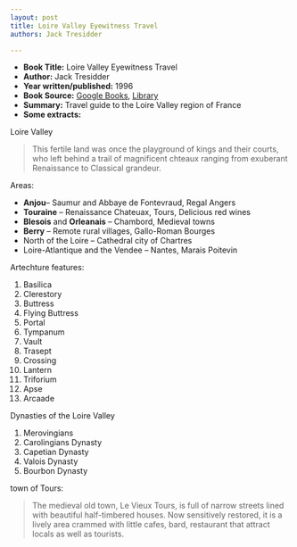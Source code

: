 ```yaml
---
layout: post
title: Loire Valley Eyewitness Travel
authors: Jack Tresidder

---
```


- **Book Title:** Loire Valley Eyewitness Travel
- **Author:** Jack Tresidder
- **Year written/published:** 1996
- **Book Source:** [Google Books](http://books.google.com/books?id=ahf0HQAACAAJ&dq=Loire+Valley+Eyewitness+Travel), [Library](http://vistaweb.nlb.gov.sg/cgi-bin/cw_cgi?fullRecord+23161+3002+7809249+1+0)
- **Summary:** Travel guide to the Loire Valley region of France
- **Some extracts:**

Loire Valley

> This fertile land was once the playground of kings and their courts, who left behind a trail of magnificent chteaux ranging from exuberant Renaissance to Classical grandeur.

Areas:

- **Anjou**– Saumur and Abbaye de Fontevraud, Regal Angers
- **Touraine** – Renaissance Chateuax, Tours, Delicious red wines
- **Blesois** and **Orleanais** – Chambord, Medieval towns
- **Berry** – Remote rural villages, Gallo-Roman Bourges
- North of the Loire – Cathedral city of Chartres
- Loire-Atlantique and the Vendee – Nantes, Marais Poitevin

Artechture features:

1. Basilica
2. Clerestory
3. Buttress
4. Flying Buttress
5. Portal
6. Tympanum
7. Vault
8. Trasept
9. Crossing
10. Lantern
11. Triforium
12. Apse
13. Arcaade

Dynasties of the Loire Valley

1. Merovingians
2. Carolingians Dynasty
3. Capetian Dynasty
4. Valois Dynasty
5. Bourbon Dynasty

town of Tours:

> The medieval old town, Le Vieux Tours, is full of narrow streets lined with beautiful half-timbered houses. Now sensitively restored, it is a lively area crammed with little cafes, bard, restaurant that attract locals as well as tourists.
